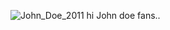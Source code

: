 
 ![John_Doe_2011](https://github.com/user-attachments/assets/3a6c8bb3-91ba-4c89-bf89-a82ec0d1a3cf)
    <body>hi John doe fans.. 
